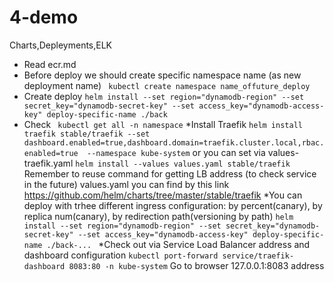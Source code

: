 # 4-demo
Charts,Depleyments,ELK
* Read ecr.md
* Before deploy we should create specific namespace name (as new deployment name)
```  kubectl create namespace name_offuture_deploy ```
* Create deploy 
``` helm install --set region="dynamodb-region" --set secret_key="dynamodb-secret-key" --set access_key="dynamodb-access-key" deploy-specific-name ./back ```
* Check
```  kubectl get all -n namespace ```
*Install Traefik
``` helm install traefik stable/traefik --set dashboard.enabled=true,dashboard.domain=traefik.cluster.local,rbac.enabled=true  --namespace kube-system ```
or you can set via values-traefik.yaml
``` helm install --values values.yaml stable/traefik ```
Remember to reuse command for getting LB address (to check service in the future)
values.yaml you can find by this link https://github.com/helm/charts/tree/master/stable/traefik
*You can deploy with trhee different ingress configuration: by percent(canary), by replica num(canary), by redirection path(versioning by path)
``` helm install --set region="dynamodb-region" --set secret_key="dynamodb-secret-key" --set access_key="dynamodb-access-key" deploy-specific-name ./back-...  ```
*Check out via Service Load Balancer address and dashboard configuration
``` kubectl port-forward service/traefik-dashboard 8083:80 -n kube-system ```
Go to browser 127.0.0.1:8083 address


